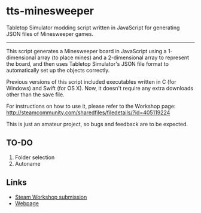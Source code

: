 # tts-minesweeper
Tabletop Simulator modding script written in JavaScript for generating JSON files of Minesweeper games.

-------------------------------------------

This script generates a Minesweeper board in JavaScript using a 1-dimensional array (to place mines) and a 2-dimensional array to represent the board, and then uses Tabletop Simulator's JSON file format to automatically set up the objects correctly.

Previous versions of this script included executables written in C (for Windows) and Swift (for OS X). Now, it doesn't require any extra downloads other than the save file.

For instructions on how to use it, please refer to the Workshop page: http://steamcommunity.com/sharedfiles/filedetails/?id=405119224

This is just an amateur project, so bugs and feedback are to be expected.

## TO-DO

1. Folder selection
2. Autoname

## Links

* [Steam Workshop submission](http://steamcommunity.com/app/286160/workshop/)
* [Webpage](http://ericpires.com.br/tts/minesweeper)
